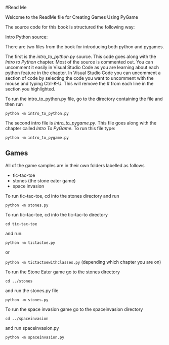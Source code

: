 #Read Me

Welcome to the ReadMe file for Creating Games Using PyGame

The source code for this book is structured the following way:

Intro Python source:

There are two files from the book for introducing both python and pygames.

The first is the *intro_to_python.py* source. This code goes along with the *Intro to Python* chapter. Most of the source is commented out. You can uncomment it easily in Visual Studio Code as you are learning about each python feature in the chapter.  In Visual Studio Code you can uncomment a section of code by selecting the code you want to uncomment with the mouse and typing Ctrl-K-U.  This will remove the # from each line in the section you highlighted.

To run the intro_to_python.py file, go to the directory containing the file and then run

```python -m intro_to_python.py```

The second intro file is *intro_to_pygame.py*.  This file goes along with the chapter called *Intro To PyGame*.  To run this file type:

```python -m intro_to_pygame.py```

## Games

All of the game samples are in their own folders labelled as follows

* tic-tac-toe
* stones (the stone eater game)
* space invasion

To run tic-tac-toe,  cd into the stones directory and run

```python -m stones.py```

To run tic-tac-toe, cd into the tic-tac-to directory

```cd tic-tac-toe```

and run:

```python -m tictactoe.py```

or

```python -m tictactoewithclasses.py```  (depending which chapter you are on)

To run the Stone Eater game go to the stones directory

```cd ../stones```

and run the stones.py file

```python -m stones.py```

To run the space invasion game go to the spaceinvasion directory

```cd ../spaceinvasion```

and run spaceinvasion.py

```python -m spaceinvasion.py```


